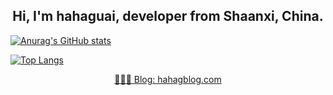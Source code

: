 <h2 align="center">Hi, I'm hahaguai,  developer from Shaanxi, China.</h2>

[![Anurag's GitHub stats](https://github-readme-stats.vercel.app/api?username=wuye251)](https://github.com/anuraghazra/github-readme-stats)

[![Top Langs](https://github-readme-stats.vercel.app/api/top-langs/?username=wuye251&layout=compact&hide=php)](https://github.com/anuraghazra/github-readme-stats)

<p align="center"><a href="http://hahagblog.com">👨🏽‍💻 Blog: hahagblog.com</a></p>


<!--
**wuye251/wuye251** is a ✨ _special_ ✨ repository because its `README.md` (this file) appears on your GitHub profile.

Here are some ideas to get you started:

- 🔭 I’m currently working on ...
- 🌱 I’m currently learning ...
- 👯 I’m looking to collaborate on ...
- 🤔 I’m looking for help with ...
- 💬 Ask me about ...
- 📫 How to reach me: ...
- 😄 Pronouns: ...
- ⚡ Fun fact: ...
-->

